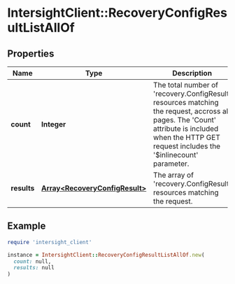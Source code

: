 # IntersightClient::RecoveryConfigResultListAllOf

## Properties

| Name | Type | Description | Notes |
| ---- | ---- | ----------- | ----- |
| **count** | **Integer** | The total number of &#39;recovery.ConfigResult&#39; resources matching the request, accross all pages. The &#39;Count&#39; attribute is included when the HTTP GET request includes the &#39;$inlinecount&#39; parameter. | [optional] |
| **results** | [**Array&lt;RecoveryConfigResult&gt;**](RecoveryConfigResult.md) | The array of &#39;recovery.ConfigResult&#39; resources matching the request. | [optional] |

## Example

```ruby
require 'intersight_client'

instance = IntersightClient::RecoveryConfigResultListAllOf.new(
  count: null,
  results: null
)
```

